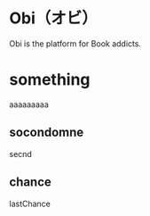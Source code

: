 # Obi（オビ）

Obi is the platform for Book addicts.

# something

aaaaaaaaa

## socondomne

secnd

## chance

lastChance
